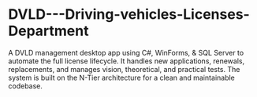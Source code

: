 # DVLD---Driving-vehicles-Licenses-Department
A DVLD management desktop app using C#, WinForms, &amp; SQL Server to automate the full license lifecycle. It handles new applications, renewals, replacements, and manages vision, theoretical, and practical tests. The system is built on the N-Tier architecture for a clean and maintainable codebase.
